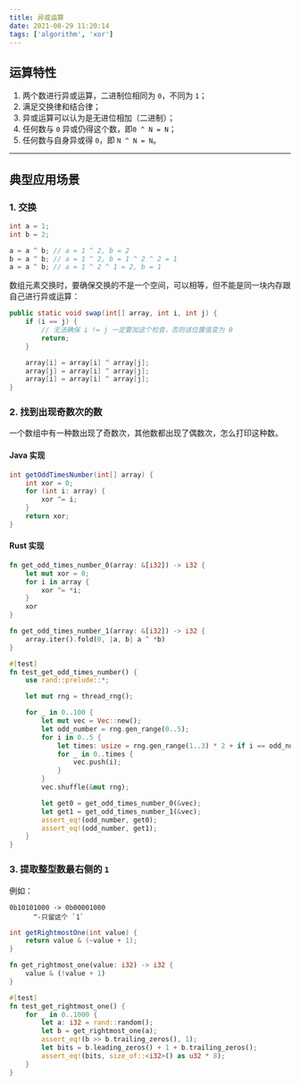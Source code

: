 ```yaml
---
title: 异或运算
date: 2021-08-29 11:20:14
tags: ['algorithm', 'xor']
---
```


## 运算特性

1. 两个数进行异或运算，二进制位相同为 `0`，不同为 `1`；
2. 满足交换律和结合律；
3. 异或运算可以认为是无进位相加（二进制）；
4. 任何数与 `0` 异或仍得这个数，即`0 ^ N = N`；
5. 任何数与自身异或得 `0`，即 `N ^ N = N`。

---

## 典型应用场景

### 1. 交换

```java
int a = 1;
int b = 2;

a = a ^ b; // a = 1 ^ 2, b = 2
b = a ^ b; // a = 1 ^ 2, b = 1 ^ 2 ^ 2 = 1
a = a ^ b; // a = 1 ^ 2 ^ 1 = 2, b = 1
```

数组元素交换时，要确保交换的不是一个空间，可以相等，但不能是同一块内存跟自己进行异或运算：

```java
public static void swap(int[] array, int i, int j) {
    if (i == j) {
        // 无法确保 i != j 一定要加这个检查，否则该位置值变为 0
        return;
    }

    array[i] = array[i] ^ array[j];
    array[j] = array[i] ^ array[j];
    array[i] = array[i] ^ array[j];
}
```

### 2. 找到出现奇数次的数

一个数组中有一种数出现了奇数次，其他数都出现了偶数次，怎么打印这种数。

#### Java 实现

```java
int getOddTimesNumber(int[] array) {
    int xor = 0;
    for (int i: array) {
        xor ^= i;
    }
    return xor;
}
```

#### Rust 实现

```rust
fn get_odd_times_number_0(array: &[i32]) -> i32 {
    let mut xor = 0;
    for i in array {
        xor ^= *i;
    }
    xor
}

fn get_odd_times_number_1(array: &[i32]) -> i32 {
    array.iter().fold(0, |a, b| a ^ *b)
}

#[test]
fn test_get_odd_times_number() {
    use rand::prelude::*;

    let mut rng = thread_rng();

    for _ in 0..100 {
        let mut vec = Vec::new();
        let odd_number = rng.gen_range(0..5);
        for i in 0..5 {
            let times: usize = rng.gen_range(1..3) * 2 + if i == odd_number { 1 } else { 0 };
            for _ in 0..times {
                vec.push(i);
            }
        }
        vec.shuffle(&mut rng);

        let get0 = get_odd_times_number_0(&vec);
        let get1 = get_odd_times_number_1(&vec);
        assert_eq!(odd_number, get0);
        assert_eq!(odd_number, get1);
    }
}
```

### 3. 提取整型数最右侧的 `1`

例如：
```
0b10101000 -> 0b00001000
      ^-只留这个 `1`
```

```java
int getRightmostOne(int value) {
    return value & (~value + 1);
}
```

```rust
fn get_rightmost_one(value: i32) -> i32 {
    value & (!value + 1)
}

#[test]
fn test_get_rightmost_one() {
    for _ in 0..1000 {
        let a: i32 = rand::random();
        let b = get_rightmost_one(a);
        assert_eq!(b >> b.trailing_zeros(), 1);
        let bits = b.leading_zeros() + 1 + b.trailing_zeros();
        assert_eq!(bits, size_of::<i32>() as u32 * 8);
    }
}
``` 